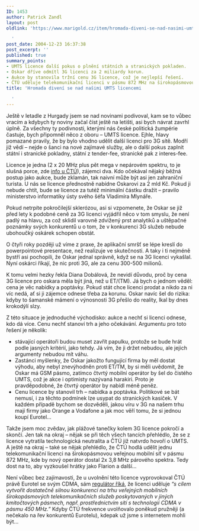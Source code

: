```yaml
---
ID: 1453
author: Patrick Zandl
layout: post
oldlink: 'https://www.marigold.cz/item/hromada-diveni-se-nad-nasimi-umts-licencemi

  '
post_date: 2004-12-23 16:37:38
post_excerpt: ''
published: true
summary_points:
- UMTS licence další pokus o plnění státních a stranických pokladen.
- Oskar dříve odmítl 3G licenci za 2 miliardy korun.
- Aukce by stanovila tržní cenu 3G licence, což je nejlepší řešení.
- ČTÚ uděluje telekomunikační licenci v pásmu 872 MHz na širokopásmovou síť.
title: 'Hromada divení se nad našimi UMTS licencemi

  '
---
```


<p>
Ještě v letadle z Hurgady jsem se nad novinami podivoval, kam se to vůbec vracím a kdybych ty noviny začal číst ještě na letišti, asi bych návrat zavrhl úplně. Za všechny ty podivnosti, kterými nás české politická žumpérie častuje, bych připomněl něco z oboru – UMTS licence. Ejhle, hlavy pomazané pravily, že by bylo vhodno udělit další licenci pro 3G sítě. Modří již vědí – nejde o šanci na nové zajímavé služby, ale o další pokus zaplnit státní i stranické pokladny, státní z tender-fee, stranické pak z interes-fee. </p>

<p>
Licence je jedna (2 x 20 MHz plus pět mega v nepárovém spektru, to je slušná porce, zde <a href="http://www.ctu.cz/art.php?iSearch=&amp;iArt=469">info u ČTÚ</a>), zájemci dva. Kdo očekával nějaký běžná postup jako aukce, bude zklamán, tak naivní může být asi jen zahraniční turista. U nás se licence přednostně nabídne Oskarovi za 2 mld Kč. Pokud ji nebude chtít, bude se licence za tutéž minimální částku dražit – pravilo ministerstvo informatiky ústy svého šéfa Vladimíra Mlynáře. </p>

<p>
Pokud netrpíte pokročilejší sklerózou, asi si vzpomenete, že Oskar se již před lety k podobné ceně za 3G licenci vyjádřil něco v tom smyslu, že není padlý na hlavu, za což sklidil varovně zdvižený prst analytiků a uštěpačné poznámky svých konkurentů u o tom, že v konkurenci 3G služeb nebude ubohoučký oskárek schopen obstát. </p>

<p>
O čtyři roky později už víme z praxe, že aplikační smršť se lépe kreslí do powerpointové presentace, než realizuje ve skutečnosti. A taky i ti nejméně bystří asi pochopili, že Oskar jednal správně, když se na 3G licenci vykašlal. Nyní oskárci říkají, že nic proti 3G, ale za cenu 300-500 milionů. </p>

<p>
K tomu velmi hezky řekla Diana Dobálová, že nevidí důvodu, proč by cena 3G licence pro oskara měla být jiná, než u ET/(TM).  Já bych o jednom věděl: cena je věc nabídky a poptávky. Pokud stát chce licenci prodat a nikdo za ni víc nedá, ať si ji zájemce odnese třeba za korunu. Oskar navíc šel do rizika: kdyby to šamanské mámení o výnosnosti 3G přešlo do reality, lkal by dnes krokodýlí slzy. </p>

<p>
Z této situace je jednoduché východisko: aukce a nechť si licenci odnese, kdo dá více. Cenu  nechť stanoví trh a jeho očekávání. Argumentu pro toto řešení je několik:</p>

<ul>
<li>stávající operátoři budou muset zavřít papulku, protože se bude hrát podle jasných kritérií, jako tehdy. Já vím, že ji držet nebudou, ale jejich argumenty nebudou mít váhu. </li>
<li>Zastánci myšlenky, že Oskar jakožto fungující firma by měl dostat výhodu, aby nebyl znevýhodněn proti ET/TM, by si měli uvědomit, že Oskar má GSM pásmo, zatímco čtvrtý mobilní operátor by šel do čistého UMTS, což je akce i optimisty nazývaná harakiri. Proto je pravděpodobné, že čtvrtý operátor by nabídl méně peněz.</li>
<li>Cenu licence by stanovil trh – nabídka a poptávka. Politikové se bát nemusí, i za těchto podmínek lze usypat do stranických kasiček. V každém případě bychom se dozvěděli, jakou víru v 3G na našem trhu mají firmy jako Orange a Vodafone a jak moc věří tomu, že si jednou koupí Eurotel…</li>
</ul>

<p>
Takže jsem moc zvědav, jak plážové tanečky kolem 3G licence pokročí a skončí. Jen tak na okraj – nějak se při těch všech tancích přehlédlo, že se z licence vytratila technologická neutralita a ČTÚ již natvrdo hovoří o UMTS. A ještě na okraj – také se nějak přehlédlo, že ČTÚ hodlá udělit jednu telekomunikační licenci na širokopásmovou veřejnou mobilní síť v pásmu 872 MHz, kde by nový operátor dostal 2x 3,8 MHz párového spektra. Tedy dost na to, aby vyzkoušel hrátky jako Flarion a další… </p>

<p>
Není vůbec bez zajímavosti, že u uvolnění této licence vyprovokoval ČTÚ právě Eurotel se svým CDMA, sám <a href="http://www.ctu.cz/art.php?iSearch=&amp;iArt=470">regulátor říká</a>, že licenci uděluje <i>&#8220;s cílem vytvořit dostatečně silnou konkurenci na trhu veřejných  mobilních širokopásmových  telekomunikačních služeb poskytovaných v jiných kmitočtových pásmech, např. prostřednictvím sítí s technologií CDMA v pásmu 450 MHz.&#8221;</i> Kdyby ČTÚ frekvence uvolňovalo poněkud pružněji (a nečekalo na řev konkurentů Eurotelu), kdepak už jsme s internetem mohli být…
</p>